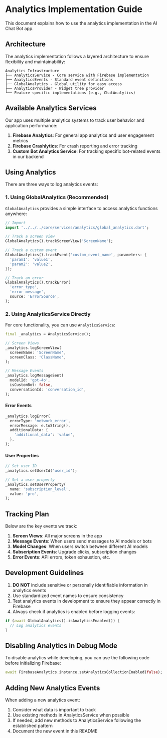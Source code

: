 # Analytics Implementation Guide

This document explains how to use the analytics implementation in the AI Chat Bot app.

## Architecture

The analytics implementation follows a layered architecture to ensure flexibility and maintainability:

```
Analytics Infrastructure
├── AnalyticsService - Core service with Firebase implementation
├── AnalyticsEvents - Standard event definitions
├── GlobalAnalytics - Global utility for easy access
├── AnalyticsProvider - Widget tree provider
└── Feature-specific implementations (e.g., ChatAnalytics)
```

## Available Analytics Services

Our app uses multiple analytics systems to track user behavior and application performance:

1. **Firebase Analytics**: For general app analytics and user engagement metrics
2. **Firebase Crashlytics**: For crash reporting and error tracking
3. **Custom Bot Analytics Service**: For tracking specific bot-related events in our backend

## Using Analytics

There are three ways to log analytics events:

### 1. Using GlobalAnalytics (Recommended)

`GlobalAnalytics` provides a simple interface to access analytics functions anywhere:

```dart
// Import
import '../../../core/services/analytics/global_analytics.dart';

// Track a screen view
GlobalAnalytics().trackScreenView('ScreenName');

// Track a custom event
GlobalAnalytics().trackEvent('custom_event_name', parameters: {
  'param1': 'value1',
  'param2': 'value2',
});

// Track an error
GlobalAnalytics().trackError(
  'error_type', 
  'error message',
  source: 'ErrorSource',
);
```

### 2. Using AnalyticsService Directly

For core functionality, you can use `AnalyticsService`:

```dart
final _analytics = AnalyticsService();

// Screen Views
_analytics.logScreenView(
  screenName: 'ScreenName',
  screenClass: 'ClassName',
);

// Message Events
_analytics.logMessageSent(
  modelId: 'gpt-4o',  
  isCustomBot: false,
  conversationId: 'conversation_id',
);
```

#### Error Events
```dart
_analytics.logError(
  errorType: 'network_error',
  errorMessage: e.toString(),
  additionalData: {
    'additional_data': 'value',
  },
);
```

#### User Properties
```dart
// Set user ID
_analytics.setUserId('user_id');

// Set a user property
_analytics.setUserProperty(
  name: 'subscription_level',
  value: 'pro',
);
```

## Tracking Plan

Below are the key events we track:

1. **Screen Views**: All major screens in the app
2. **Message Events**: When users send messages to AI models or bots
3. **Model Changes**: When users switch between different AI models
4. **Subscription Events**: Upgrade clicks, subscription changes
5. **Error Events**: API errors, token exhaustion, etc.

## Development Guidelines

1. **DO NOT** include sensitive or personally identifiable information in analytics events
2. Use standardized event names to ensure consistency
3. Test analytics events in development to ensure they appear correctly in Firebase
4. Always check if analytics is enabled before logging events:

```dart
if (await GlobalAnalytics().isAnalyticsEnabled()) {
  // Log analytics events
}
```

## Disabling Analytics in Debug Mode

To disable analytics while developing, you can use the following code before initializing Firebase:

```dart
await FirebaseAnalytics.instance.setAnalyticsCollectionEnabled(false);
```

## Adding New Analytics Events

When adding a new analytics event:

1. Consider what data is important to track
2. Use existing methods in AnalyticsService when possible
3. If needed, add new methods to AnalyticsService following the established pattern
4. Document the new event in this README
